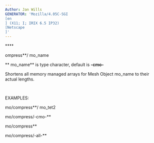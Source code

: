 ```yaml
---
Author: Jan Wills
GENERATOR: 'Mozilla/4.05C-SGI 
[en
] (X11; I; IRIX 6.5 IP32) 
[Netscape
]'
---
```


**** 

 ompress**/ mo\_name

  ** mo\_name** is type character, default is **-cmo-**

  Shortens all memory managed arrays for Mesh Object mo\_name to their
  actual lengths.

 

EXAMPLES:

mo/compress**/ mo\_tet2

mo/compress/-cmo-**

mo/compress**

mo/compress/-all-**
